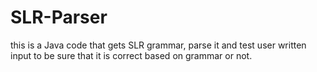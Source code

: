 # SLR-Parser
this is a Java code that gets SLR grammar, parse it and test user written input to be sure that it is correct based on grammar or not.
